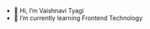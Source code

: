 - 👋 Hi, I’m Vaishnavi Tyagi
- 🌱 I’m currently learning Frontend Technology


<!---
VaishnaviTyagi23/VaishnaviTyagi23 is a ✨ special ✨ repository because its `README.md` (this file) appears on your GitHub profile.
You can click the Preview link to take a look at your changes.
--->
